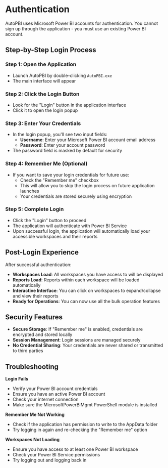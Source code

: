 # Authentication

AutoPBI uses Microsoft Power BI accounts for authentication. You cannot sign up through the application - you must use an existing Power BI account.

## Step-by-Step Login Process

### Step 1: Open the Application
- Launch AutoPBI by double-clicking `AutoPBI.exe`
- The main interface will appear

### Step 2: Click the Login Button
- Look for the "Login" button in the application interface
- Click it to open the login popup

### Step 3: Enter Your Credentials
- In the login popup, you'll see two input fields:
  - **Username**: Enter your Microsoft Power BI account email address
  - **Password**: Enter your account password
- The password field is masked by default for security

### Step 4: Remember Me (Optional)
- If you want to save your login credentials for future use:
  - Check the "Remember me" checkbox
  - This will allow you to skip the login process on future application launches
  - Your credentials are stored securely using encryption

### Step 5: Complete Login
- Click the "Login" button to proceed
- The application will authenticate with Power BI Service
- Upon successful login, the application will automatically load your accessible workspaces and their reports

## Post-Login Experience

After successful authentication:

- **Workspaces Load**: All workspaces you have access to will be displayed
- **Reports Load**: Reports within each workspace will be loaded automatically
- **Interactive Interface**: You can click on workspaces to expand/collapse and view their reports
- **Ready for Operations**: You can now use all the bulk operation features

## Security Features

- **Secure Storage**: If "Remember me" is enabled, credentials are encrypted and stored locally
- **Session Management**: Login sessions are managed securely
- **No Credential Sharing**: Your credentials are never shared or transmitted to third parties

## Troubleshooting

**Login Fails**
- Verify your Power BI account credentials
- Ensure you have an active Power BI account
- Check your internet connection
- Make sure the MicrosoftPowerBIMgmt PowerShell module is installed

**Remember Me Not Working**
- Check if the application has permission to write to the AppData folder
- Try logging in again and re-checking the "Remember me" option

**Workspaces Not Loading**
- Ensure you have access to at least one Power BI workspace
- Check your Power BI Service permissions
- Try logging out and logging back in 